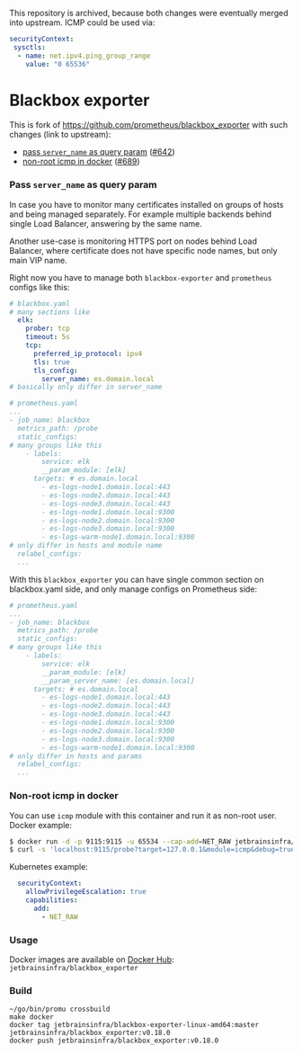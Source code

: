 This repository is archived, because both changes were eventually merged into upstream.
ICMP could be used via:  
```yaml
securityContext:
 sysctls:
  - name: net.ipv4.ping_group_range
    value: "0 65536"
```

# Blackbox exporter
This is fork of https://github.com/prometheus/blackbox_exporter with such changes (link to upstream):
 - [pass `server_name` as query param](#pass-server_name-as-query-param) ([#642](https://github.com/prometheus/blackbox_exporter/issues/624))
 - [non-root icmp in docker](#non-root-icmp-in-docker) ([#689](https://github.com/prometheus/blackbox_exporter/issues/689))

### Pass `server_name` as query param
In case you have to monitor many certificates installed on groups of hosts and being managed separately.
 For example multiple backends behind single Load Balancer, answering by the same name.
 
 Another use-case is monitoring HTTPS port on nodes behind Load Balancer, where certificate does not have specific node names, but only main VIP name.
 
 Right now you have to manage both `blackbox-exporter` and `prometheus` configs like this:
 
 ```yaml
# blackbox.yaml
# many sections like
   elk:
     prober: tcp
     timeout: 5s
     tcp:
       preferred_ip_protocol: ipv4
       tls: true
       tls_config:
         server_name: es.domain.local
# basically only differ in server_name
```
 
 ```yaml
# prometheus.yaml
 ...
 - job_name: blackbox
   metrics_path: /probe
   static_configs:
 # many groups like this
     - labels:
         service: elk
         __param_module: [elk]
       targets: # es.domain.local
         - es-logs-node1.domain.local:443
         - es-logs-node2.domain.local:443
         - es-logs-node3.domain.local:443
         - es-logs-node1.domain.local:9300
         - es-logs-node2.domain.local:9300
         - es-logs-node3.domain.local:9300
         - es-logs-warm-node1.domain.local:9300
 # only differ in hosts and module name
   relabel_configs:
   ...
 ```

With this `blackbox_exporter` you can have single common section on blackbox.yaml side, and only manage configs on Prometheus side: 

 ```yaml
# prometheus.yaml
 ...
 - job_name: blackbox
   metrics_path: /probe
   static_configs:
 # many groups like this
     - labels:
         service: elk
         __param_module: [elk]
         __param_server_name: [es.domain.local]
       targets: # es.domain.local
         - es-logs-node1.domain.local:443
         - es-logs-node2.domain.local:443
         - es-logs-node3.domain.local:443
         - es-logs-node1.domain.local:9300
         - es-logs-node2.domain.local:9300
         - es-logs-node3.domain.local:9300
         - es-logs-warm-node1.domain.local:9300
 # only differ in hosts and params
   relabel_configs:
   ...
 ```

### Non-root icmp in docker
You can use `icmp` module with this container and run it as non-root user.  
Docker example:
```bash
$ docker run -d -p 9115:9115 -u 65534 --cap-add=NET_RAW jetbrainsinfra/blackbox_exporter:v0.18.0
$ curl -s 'localhost:9115/probe?target=127.0.0.1&module=icmp&debug=true'
```
Kubernetes example:
```yaml
  securityContext:
    allowPrivilegeEscalation: true
    capabilities:
      add:
        - NET_RAW
```

### Usage
Docker images are available on [Docker Hub](https://hub.docker.com/repository/docker/jetbrainsinfra/blackbox_exporter/tags?page=1):  
`jetbrainsinfra/blackbox_exporter`

### Build
```
~/go/bin/promu crossbuild
make docker
docker tag jetbrainsinfra/blackbox-exporter-linux-amd64:master jetbrainsinfra/blackbox_exporter:v0.18.0
docker push jetbrainsinfra/blackbox_exporter:v0.18.0
```
